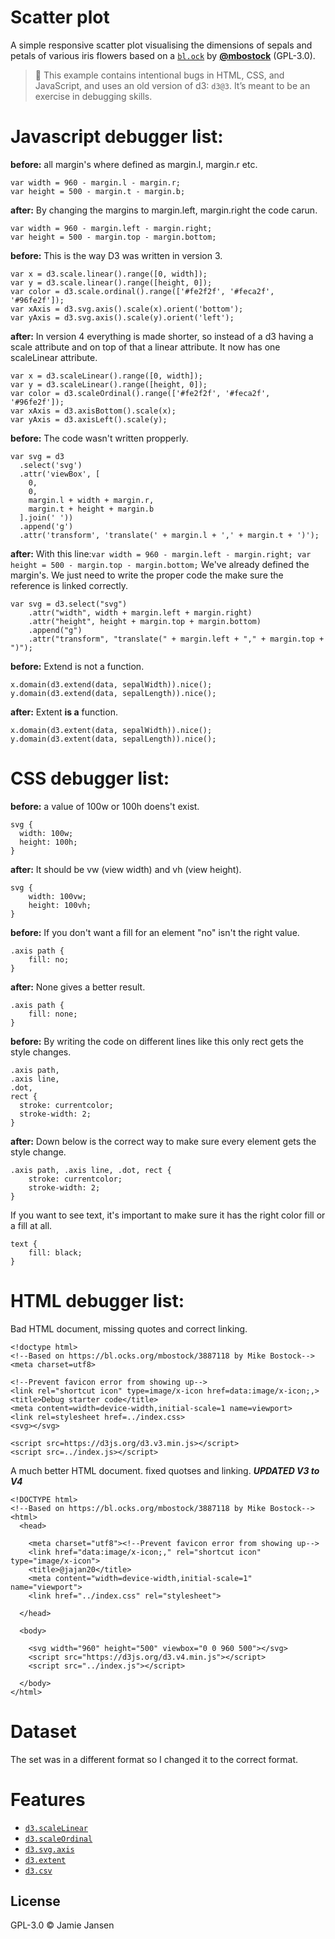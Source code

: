 # Scatter plot

A simple responsive scatter plot visualising the dimensions of sepals and petals
of various iris flowers based on a [`bl.ock`][block] by
[**@mbostock**][block-author] (GPL-3.0).

> 💁 This example contains intentional bugs in HTML, CSS, and JavaScript,
> and uses an old version of d3: `d3@3`.  It’s meant to be an exercise in
> debugging skills.

Javascript debugger list:
=================

**before:** all margin's where defined as margin.l, margin.r etc.
``` 
var width = 960 - margin.l - margin.r;
var height = 500 - margin.t - margin.b;
```
**after:** By changing the margins to margin.left, margin.right the code carun.
``` 
var width = 960 - margin.left - margin.right;
var height = 500 - margin.top - margin.bottom;
```

**before:** This is the way D3 was written in version 3.
``` 
var x = d3.scale.linear().range([0, width]);
var y = d3.scale.linear().range([height, 0]);
var color = d3.scale.ordinal().range(['#fe2f2f', '#feca2f', '#96fe2f']);
var xAxis = d3.svg.axis().scale(x).orient('bottom');
var yAxis = d3.svg.axis().scale(y).orient('left');
```

**after:** In version 4 everything is made shorter, so instead of a d3 having a scale attribute and on top of that a linear attribute. It now has one scaleLinear attribute.
``` 
var x = d3.scaleLinear().range([0, width]);
var y = d3.scaleLinear().range([height, 0]);
var color = d3.scaleOrdinal().range(['#fe2f2f', '#feca2f', '#96fe2f']);
var xAxis = d3.axisBottom().scale(x);
var yAxis = d3.axisLeft().scale(y);
```

**before:** The code wasn't written propperly.
``` 
var svg = d3
  .select('svg')
  .attr('viewBox', [
    0,
    0,
    margin.l + width + margin.r,
    margin.t + height + margin.b
  ].join(' '))
  .append('g')
  .attr('transform', 'translate(' + margin.l + ',' + margin.t + ')');
```

**after:** With this line:`var width = 960 - margin.left - margin.right;
             var height = 500 - margin.top - margin.bottom;` We've already defined the margin's. We just need to write the proper code the make sure the reference is linked correctly.
``` 
var svg = d3.select("svg")
    .attr("width", width + margin.left + margin.right)
    .attr("height", height + margin.top + margin.bottom)
    .append("g")
    .attr("transform", "translate(" + margin.left + "," + margin.top + ")");
```
**before:** Extend is not a function.
```
x.domain(d3.extend(data, sepalWidth)).nice();
y.domain(d3.extend(data, sepalLength)).nice();
```
**after:** Extent **is a** function.
```
x.domain(d3.extent(data, sepalWidth)).nice();
y.domain(d3.extent(data, sepalLength)).nice();
```

CSS debugger list:
=================

**before:** a value of 100w or 100h doens't exist.
```
svg {
  width: 100w;
  height: 100h;
}
```
**after:** It should be vw (view width) and vh (view height).
```
svg {
    width: 100vw;
    height: 100vh;
}
```
**before:** If you don't want a fill for an element "no" isn't the right value.
```
.axis path {
    fill: no;
}
```
**after:** None gives a better result.
```
.axis path {
    fill: none;
}
```
**before:** By writing the code on different lines like this only rect gets the style changes.
```
.axis path,
.axis line,
.dot,
rect {
  stroke: currentcolor;
  stroke-width: 2;
}
```
**after:** Down below is the correct way to make sure every element gets the style change.
```
.axis path, .axis line, .dot, rect {
    stroke: currentcolor;
    stroke-width: 2;
}
```

If you want to see text, it's important to make sure it has the right color fill or a fill at all.
```
text {
    fill: black;
}
```

HTML debugger list:
=================
Bad HTML document, missing quotes and correct linking.
```
<!doctype html>
<!--Based on https://bl.ocks.org/mbostock/3887118 by Mike Bostock-->
<meta charset=utf8>
 
<!--Prevent favicon error from showing up-->
<link rel="shortcut icon" type=image/x-icon href=data:image/x-icon;,>
<title>Debug starter code</title>
<meta content=width=device-width,initial-scale=1 name=viewport>
<link rel=stylesheet href=../index.css>
<svg></svg>
 
<script src=https://d3js.org/d3.v3.min.js></script>
<script src=../index.js></script>
```
A much better HTML document. fixed quotses and linking.
***UPDATED V3 to V4***
```
<!DOCTYPE html>
<!--Based on https://bl.ocks.org/mbostock/3887118 by Mike Bostock-->
<html>
  <head>
    
    <meta charset="utf8"><!--Prevent favicon error from showing up-->
    <link href="data:image/x-icon;," rel="shortcut icon" type="image/x-icon">
    <title>@jajan20</title>
    <meta content="width=device-width,initial-scale=1" name="viewport">
    <link href="../index.css" rel="stylesheet">
  
  </head>
 
  <body>
    
    <svg width="960" height="500" viewbox="0 0 960 500"></svg> 
    <script src="https://d3js.org/d3.v4.min.js"></script> 
    <script src="../index.js"></script>
 
  </body>
</html>
```

Dataset
=================

The set was in a different format so I changed it to the correct format.

Features
=================

*   [`d3.scaleLinear`](https://github.com/d3/d3-3.x-api-reference/blob/master/Quantitative-Scales.md#_linear)
*   [`d3.scaleOrdinal`](https://github.com/d3/d3-3.x-api-reference/blob/master/Ordinal-Scales.md#ordinal)
*   [`d3.svg.axis`](https://github.com/d3/d3-3.x-api-reference/blob/master/SVG-Axes.md#axis)
*   [`d3.extent`](https://github.com/d3/d3-3.x-api-reference/blob/master/Arrays.md#d3_extent)
*   [`d3.csv`](https://github.com/d3/d3-3.x-api-reference/blob/master/CSV.md#csv)

## License

GPL-3.0 © Jamie Jansen

[block]: https://bl.ocks.org/mbostock/3887118

[block-author]: https://github.com/mbostock





